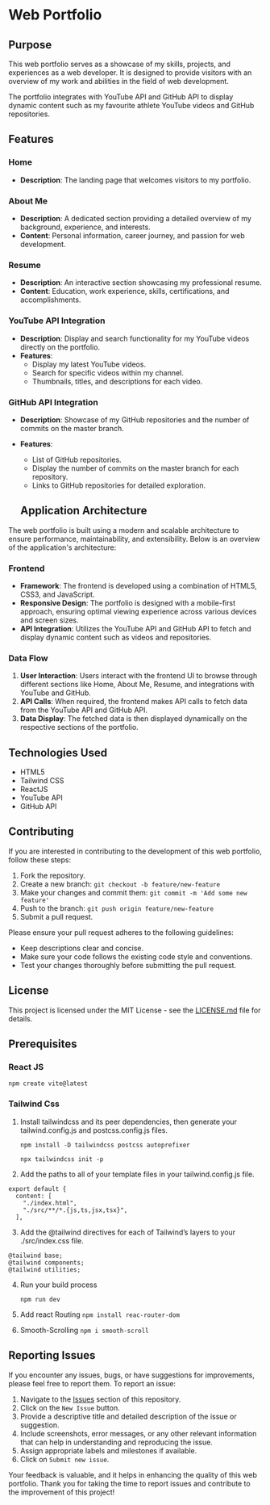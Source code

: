 # Web Portfolio

## Purpose

This web portfolio serves as a showcase of my skills, projects, and experiences as a web developer. It is designed to provide visitors with an overview of my work and abilities in the field of web development.

The portfolio integrates with YouTube API and GitHub API to display dynamic content such as my favourite athlete YouTube videos and GitHub repositories.

## Features

### Home

- **Description**: The landing page that welcomes visitors to my portfolio.

### About Me

- **Description**: A dedicated section providing a detailed overview of my background, experience, and interests.
- **Content**: Personal information, career journey, and passion for web development.

### Resume

- **Description**: An interactive section showcasing my professional resume.
- **Content**: Education, work experience, skills, certifications, and accomplishments.

### YouTube API Integration

- **Description**: Display and search functionality for my YouTube videos directly on the portfolio.
- **Features**:
  - Display my latest YouTube videos.
  - Search for specific videos within my channel.
  - Thumbnails, titles, and descriptions for each video.

### GitHub API Integration

- **Description**: Showcase of my GitHub repositories and the number of commits on the master branch.
- **Features**:
  - List of GitHub repositories.
  - Display the number of commits on the master branch for each repository.
  - Links to GitHub repositories for detailed exploration.

  ## Application Architecture

The web portfolio is built using a modern and scalable architecture to ensure performance, maintainability, and extensibility. Below is an overview of the application's architecture:

### Frontend

- **Framework**: The frontend is developed using a combination of HTML5, CSS3, and JavaScript.
- **Responsive Design**: The portfolio is designed with a mobile-first approach, ensuring optimal viewing experience across various devices and screen sizes.
- **API Integration**: Utilizes the YouTube API and GitHub API to fetch and display dynamic content such as videos and repositories.
  
### Data Flow

1. **User Interaction**: Users interact with the frontend UI to browse through different sections like Home, About Me, Resume, and integrations with YouTube and GitHub.
2. **API Calls**: When required, the frontend makes API calls to fetch data from the YouTube API and GitHub API.
3. **Data Display**: The fetched data is then displayed dynamically on the respective sections of the portfolio.

## Technologies Used

- HTML5
- Tailwind CSS
- ReactJS
- YouTube API
- GitHub API

## Contributing

If you are interested in contributing to the development of this web portfolio, follow these steps:

1. Fork the repository.
2. Create a new branch: `git checkout -b feature/new-feature`
3. Make your changes and commit them: `git commit -m 'Add some new feature'`
4. Push to the branch: `git push origin feature/new-feature`
5. Submit a pull request.

Please ensure your pull request adheres to the following guidelines:

- Keep descriptions clear and concise.
- Make sure your code follows the existing code style and conventions.
- Test your changes thoroughly before submitting the pull request.

## License

This project is licensed under the MIT License - see the [LICENSE.md](LICENSE.md) file for details.


## Prerequisites
### React JS
`npm create vite@latest`

### Tailwind Css
1) Install tailwindcss and its peer dependencies, then generate your tailwind.config.js and postcss.config.js files.

    `npm install -D tailwindcss postcss autoprefixer`

    `npx tailwindcss init -p`

2) Add the paths to all of your template files in your tailwind.config.js file.

```
export default {
  content: [
    "./index.html",
    "./src/**/*.{js,ts,jsx,tsx}",
  ],

```

3) Add the @tailwind directives for each of Tailwind’s layers to your ./src/index.css file.

```
@tailwind base;
@tailwind components;
@tailwind utilities;
```

4) Run your build process

    `npm run dev`

5) Add react Routing
    `npm install reac-router-dom`


6) Smooth-Scrolling
    `npm i smooth-scroll`

## Reporting Issues

If you encounter any issues, bugs, or have suggestions for improvements, please feel free to report them. To report an issue:

1. Navigate to the [Issues](https://github.com/YourUsername/YourRepositoryName/issues) section of this repository.
2. Click on the `New Issue` button.
3. Provide a descriptive title and detailed description of the issue or suggestion.
4. Include screenshots, error messages, or any other relevant information that can help in understanding and reproducing the issue.
5. Assign appropriate labels and milestones if available.
6. Click on `Submit new issue`.

Your feedback is valuable, and it helps in enhancing the quality of this web portfolio. Thank you for taking the time to report issues and contribute to the improvement of this project!
